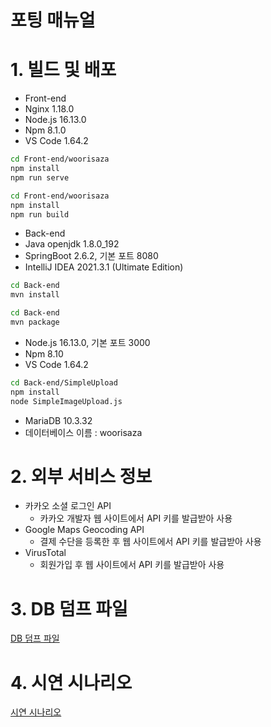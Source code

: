 # 포팅 매뉴얼

# 1. 빌드 및 배포

- Front-end
- Nginx 1.18.0
- Node.js 16.13.0
- Npm 8.1.0
- VS Code 1.64.2

```bash
cd Front-end/woorisaza
npm install
npm run serve
```

```bash
cd Front-end/woorisaza
npm install
npm run build
```

- Back-end
- Java openjdk 1.8.0_192
- SpringBoot 2.6.2, 기본 포트 8080
- IntelliJ IDEA 2021.3.1 (Ultimate Edition)

```bash
cd Back-end
mvn install
```

```bash
cd Back-end
mvn package
```

- Node.js 16.13.0, 기본 포트 3000
- Npm 8.10
- VS Code 1.64.2

```bash
cd Back-end/SimpleUpload
npm install
node SimpleImageUpload.js
```

- MariaDB 10.3.32
- 데이터베이스 이름 : woorisaza

# 2. 외부 서비스 정보

- 카카오 소셜 로그인 API
    - 카카오 개발자 웹 사이트에서 API 키를 발급받아 사용
- Google Maps Geocoding API
    - 결제 수단을 등록한 후 웹 사이트에서 API 키를 발급받아 사용
- VirusTotal
    - 회원가입 후 웹 사이트에서 API 키를 발급받아 사용

# 3. DB 덤프 파일
[DB 덤프 파일](./woorisaza_dump.sql)
# 4. 시연 시나리오
[시연 시나리오](./woorisaza_scenario.pdf)
